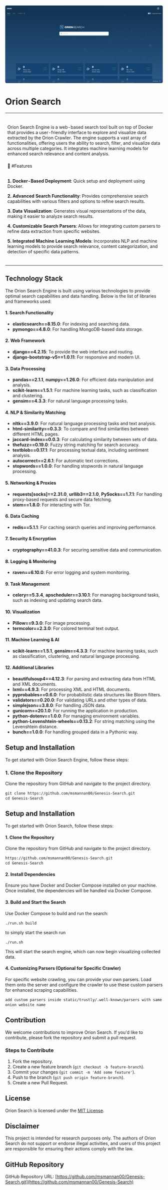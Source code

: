 ![WebApp](https://github.com/msmannan00/Genesis-Search/blob/trusted_main/documentation/homepage.png?raw=true)
# Orion Search
<table>
<tr>
<td>
<br><br>
Orion Search Engine is a web-based search tool built on top of Docker that provides a user-friendly interface to explore and visualize data extracted by the Orion Crawler. The engine supports a vast array of functionalities, offering users the ability to search, filter, and visualize data across multiple categories. It integrates machine learning models for enhanced search relevance and content analysis.
<br><br>
</td>
</tr>
<tr>
<td>
📒 #Features
<br><br>

**1. Docker-Based Deployment**: Quick setup and deployment using Docker.

**2. Advanced Search Functionality**: Provides comprehensive search capabilities with various filters and options to refine search results.

**3. Data Visualization**: Generates visual representations of the data, making it easier to analyze search results.

**4. Customizable Search Parsers**: Allows for integrating custom parsers to refine data extraction from specific websites.

**5. Integrated Machine Learning Models**: Incorporates NLP and machine learning models to provide search relevance, content categorization, and detection of specific data patterns.
<br><br>
</td>
</tr>
</table>


## Technology Stack

The Orion Search Engine is built using various technologies to provide optimal search capabilities and data handling. Below is the list of libraries and frameworks used:

#### 1. **Search Functionality**

- **elasticsearch==8.15.0**: For indexing and searching data.
- **pymongo==4.8.0**: For handling MongoDB-based data storage.

#### 2. **Web Framework**

- **django==4.2.15**: To provide the web interface and routing.
- **django-bootstrap-v5==1.0.11**: For responsive and modern UI.

#### 3. **Data Processing**

- **pandas==2.1.1**, **numpy==1.26.0**: For efficient data manipulation and analysis.
- **scikit-learn==1.5.1**: For machine learning tasks, such as classification and clustering.
- **gensim==4.3.3**: For natural language processing tasks.

#### 4. **NLP & Similarity Matching**

- **nltk==3.9.0**: For natural language processing tasks and text analysis.
- **html-similarity==0.3.3**: To compare and find similarities between different HTML pages.
- **jaccard-index==0.0.3**: For calculating similarity between sets of data.
- **thefuzz==0.19.0**: Fuzzy string matching for search accuracy.
- **textblob==0.17.1**: For processing textual data, including sentiment analysis.
- **autocorrect==2.6.1**: For automatic text corrections.
- **stopwords==1.0.0**: For handling stopwords in natural language processing.

#### 5. **Networking & Proxies**

- **requests[socks]==2.31.0**, **urllib3==2.1.0**, **PySocks==1.7.1**: For handling proxy-based requests and secure data fetching.
- **stem==1.8.0**: For interacting with Tor.

#### 6. **Data Caching**

- **redis==5.1.1**: For caching search queries and improving performance.

#### 7. **Security & Encryption**

- **cryptography==41.0.3**: For securing sensitive data and communication.

#### 8. **Logging & Monitoring**

- **raven==6.10.0**: For error logging and system monitoring.

#### 9. **Task Management**

- **celery==5.3.4**, **apscheduler==3.10.1**: For managing background tasks, such as indexing and updating search data.

#### 10. **Visualization**

- **Pillow==9.3.0**: For image processing.
- **termcolor==2.3.0**: For colored terminal text output.

#### 11. **Machine Learning & AI**

- **scikit-learn==1.5.1**, **gensim==4.3.3**: For machine learning tasks, such as classification, clustering, and natural language processing.

#### 12. **Additional Libraries**

- **beautifulsoup4==4.12.3**: For parsing and extracting data from HTML and XML documents.
- **lxml==4.9.3**: For processing XML and HTML documents.
- **pyprobables==0.6.0**: For probabilistic data structures like Bloom filters.
- **validators==0.20.0**: For validating URLs and other types of data.
- **simplejson==3.8.0**: For handling JSON data.
- **gunicorn==20.1.0**: For running the application in production.
- **python-dotenv==1.0.0**: For managing environment variables.
- **python-Levenshtein-wheels==0.13.2**: For string matching using the Levenshtein distance.
- **bunch==1.0.0**: For handling grouped data in a Pythonic way.

## Setup and Installation

To get started with Orion Search Engine, follow these steps:

### 1. Clone the Repository

Clone the repository from GitHub and navigate to the project directory.

```
git clone https://github.com/msmannan00/Genesis-Search.git
cd Genesis-Search
```

## Setup and Installation

To get started with Orion Search, follow these steps:

#### 1. Clone the Repository

Clone the repository from GitHub and navigate to the project directory.

```
https://github.com/msmannan00/Genesis-Search.git
cd Genesis-Search
```

#### 2. Install Dependencies

Ensure you have Docker and Docker Compose installed on your machine. Once installed, the dependencies will be handled via Docker Compose.

#### 3. Build and Start the Search

Use Docker Compose to build and run the search:

```
./run.sh build
```
to simply start the search run
```
./run.sh
```

This will start the search engine, which can now begin visualizing collected data.

#### 4. Customizing Parsers (Optional for Specific Crawler)

For specific website crawling, you can provide your own parsers. Load them onto the server and configure the crawler to use these custom parsers for enhanced scraping capabilities.
```
add custom parsers inside static/trustly/.well-known/parsers with same onion website name
```

## Contribution

We welcome contributions to improve Orion Search. If you'd like to contribute, please fork the repository and submit a pull request.

### Steps to Contribute

1. Fork the repository.  
2. Create a new feature branch (`git checkout -b feature-branch`).  
3. Commit your changes (`git commit -m 'Add some feature'`).  
4. Push to the branch (`git push origin feature-branch`).  
5. Create a new Pull Request.

## License

Orion Search is licensed under the [MIT License](LICENSE).

## Disclaimer

This project is intended for research purposes only. The authors of Orion Search do not support or endorse illegal activities, and users of this project are responsible for ensuring their actions comply with the law.

## GitHub Repository

GitHub Repository URL: [https://github.com/msmannan00/Genesis-Search.git](https://github.com/msmannan00/Genesis-Search)

